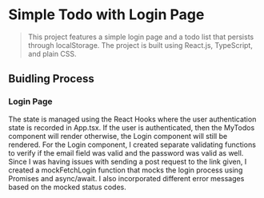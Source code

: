 # Simple Todo with Login Page

> This project features a simple login page and a todo list that persists through localStorage. 
> The project is built using React.js, TypeScript, and plain CSS.

## Buidling Process

### Login Page
The state is managed using the React Hooks where the user authentication state is recorded in App.tsx. If the user is authenticated, then the MyTodos component will render otherwise, the Login component will still be rendered. For the Login component, I created separate validating functions to verify if the email field was valid and the password was valid as well. Since I was having issues with sending a post request to the link given, I created a mockFetchLogin function that mocks the login process using Promises and async/await. I also incorporated different error messages based on the mocked status codes. 

